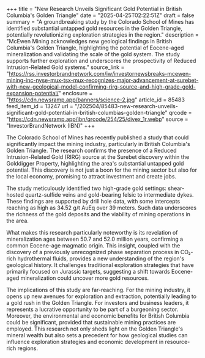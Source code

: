 +++
title = "New Research Unveils Significant Gold Potential in British Columbia's Golden Triangle"
date = "2025-04-25T02:22:51Z"
draft = false
summary = "A groundbreaking study by the Colorado School of Mines has identified substantial untapped gold resources in the Golden Triangle, potentially revolutionizing exploration strategies in the region."
description = "McEwen Mining acknowledges new geological findings in British Columbia's Golden Triangle, highlighting the potential of Eocene-aged mineralization and validating the scale of the gold system. The study supports further exploration and underscores the prospectivity of Reduced Intrusion-Related Gold systems."
source_link = "https://rss.investorbrandnetwork.com/iw/investornewsbreaks-mcewen-mining-inc-nyse-mux-tsx-mux-recognizes-major-advancement-at-surebet-with-new-geological-model-confirming-rirg-source-and-high-grade-gold-expansion-potential/"
enclosure = "https://cdn.newsramp.app/banners/science-2.jpg"
article_id = 85483
feed_item_id = 13247
url = "/202504/85483-new-research-unveils-significant-gold-potential-in-british-columbias-golden-triangle"
qrcode = "https://cdn.newsramp.app/ibn/qrcode/254/25/divex_1r.webp"
source = "InvestorBrandNetwork (IBN)"
+++

<p>The Colorado School of Mines has recently published a study that could significantly impact the mining industry, particularly in British Columbia's Golden Triangle. The research confirms the presence of a Reduced Intrusion-Related Gold (RIRG) source at the Surebet discovery within the Golddigger Property, highlighting the area's substantial untapped gold potential. This discovery is not just a boon for the mining sector but also for the local economy, promising to attract investment and create jobs.</p><p>The study meticulously identified two high-grade gold settings: shear-hosted quartz-sulfide veins and gold-bearing felsic to intermediate dykes. These findings are supported by drill hole data, with some intercepts reaching as high as 34.52 g/t AuEq over 39 meters. Such data underscores the richness of the gold deposits and the viability of mining operations in the area.</p><p>What makes this research particularly noteworthy is its revelation of mineralization ages between 50.7 and 52.0 million years, confirming a common Eocene-age magmatic origin. This insight, coupled with the discovery of a previously unrecognized phase separation process in CO₂-rich hydrothermal fluids, provides a new understanding of the region's geological history. It challenges traditional exploration strategies that have primarily focused on Jurassic targets, suggesting a shift towards Eocene-aged mineralization could uncover more gold resources.</p><p>The implications of this study are far-reaching. For the mining industry, it opens up new avenues for exploration and extraction, potentially leading to a gold rush in the Golden Triangle. For investors and business leaders, it represents a lucrative opportunity to be part of a burgeoning sector. Moreover, the environmental and economic benefits for British Columbia could be significant, provided that sustainable mining practices are employed. This research not only sheds light on the Golden Triangle's mineral wealth but also sets a precedent for how geological studies can influence exploration strategies and economic development in resource-rich regions.</p>